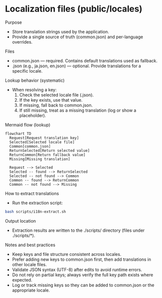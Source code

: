 # Localization files (public/locales)

Purpose
- Store translation strings used by the application.
- Provide a single source of truth (common.json) and per-language overrides.

Files
- common.json — required. Contains default translations used as fallback.
- <lang>.json (e.g., ja.json, en.json) — optional. Provide translations for a specific locale.

Lookup behavior (systematic)
- When resolving a key:
  1. Check the selected locale file (<lang>.json).
  2. If the key exists, use that value.
  3. If missing, fall back to common.json.
  4. If still missing, treat as a missing translation (log or show a placeholder).

Mermaid flow (lookup)
```mermaid
flowchart TD
  Request[Request translation key]
  Selected[Selected locale file]
  Common[common.json]
  ReturnSelected[Return selected value]
  ReturnCommon[Return fallback value]
  Missing[Missing translation]

  Request --> Selected
  Selected -- found --> ReturnSelected
  Selected -- not found --> Common
  Common -- found --> ReturnCommon
  Common -- not found --> Missing
```

How to extract translations
- Run the extraction script:
```bash
bash scripts/i18n-extract.sh
```

Output location
- Extraction results are written to the ./scripts/ directory (files under ./scripts/*).

Notes and best practices
- Keep keys and file structure consistent across locales.
- Prefer adding new keys to common.json first, then add translations in other locale files.
- Validate JSON syntax (UTF-8) after edits to avoid runtime errors.
- Do not rely on partial keys; always verify the full key path exists where expected.
- Log or track missing keys so they can be added to common.json or the appropriate locale.